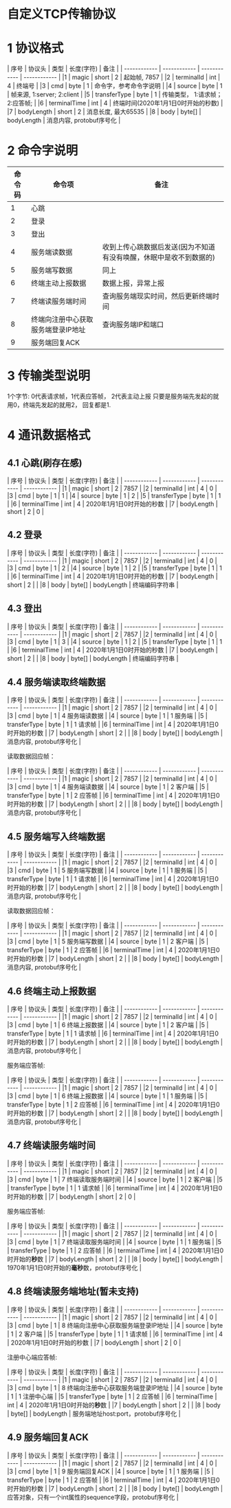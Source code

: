 # 自定义TCP传输协议
# 1 协议格式
| 序号 |  协议头 |  类型 |  长度(字符) | 备注 |
| ------------ | ------------ | ------------ | ------------ |
|1 | magic  | short | 2 | 起始帧, 7857 |
|2 | terminalId |  int | 4 | 终端号  |
|3 | cmd    |  byte | 1 | 命令字，参考命令字说明  |
|4 | source |  byte | 1 | 帧来源, 1:server; 2:client  |
|5 | transferType |  byte |  1 | 传输类型， 1:请求帧；2:应答帧;  |
|6 | terminalTime | int  | 4  |  终端时间(2020年1月1日0时开始的秒数)  |
|7 | bodyLength | short  | 2  |  消息长度, 最大65535  |
|8 | body | byte[]  | bodyLength   | 消息内容, protobuf序号化  |

# 2 命令字说明
| 命令码  | 命令项  | 备注  |
| ------------ | ------------ | ------------ |
| 1  | 心跳  |   |
| 2  | 登录  |   |
| 3  | 登出  |   |
| 4  | 服务端读数据  |收到上传心跳数据后发送(因为不知道有没有唤醒，休眠中是收不到数据的)   |
| 5  | 服务端写数据  |  同上 |
| 6  | 终端主动上报数据  | 数据上报，异常上报 |
| 7  | 终端读服务端时间  | 查询服务端现实时间，然后更新终端时间 |
| 8  | 终端向注册中心获取服务端登录IP地址  | 查询服务端IP和端口 |
| 9  | 服务端回复ACK  |  |

# 3 传输类型说明
1个字节: 0代表请求帧，1代表应答帧， 2代表主动上报
只要是服务端先发起的就用0，终端先发起的就用2， 回复都是1.

# 4 通讯数据格式
## 4.1 心跳(刷存在感)
| 序号 |  协议头 |  类型 |  长度(字符) | 备注 |
| ------------ | ------------ | ------------ | ------------ |
|1 | magic  | short | 2 | 7857 |
|2 | terminalId |  int | 4 | 0  |
|3 | cmd    |  byte | 1 | 1  |
|4 | source |  byte | 1 | 2  |
|5 | transferType |  byte |  1 | 1  |
|6 | terminalTime | int  | 4  |  2020年1月1日0时开始的秒数  |
|7 | bodyLength | short  | 2  |  0  |

## 4.2 登录
| 序号 |  协议头 |  类型 |  长度(字符) | 备注 |
| ------------ | ------------ | ------------ | ------------ |
|1 | magic  | short | 2 | 7857 |
|2 | terminalId |  int | 4 | 0  |
|3 | cmd    |  byte | 1 | 2  |
|4 | source |  byte | 1 | 2  |
|5 | transferType |  byte |  1 | 1  |
|6 | terminalTime | int  | 4  |  2020年1月1日0时开始的秒数 |
|7 | bodyLength | short  | 2  |   |
|8 | body | byte[]  | bodyLength  | 终端编码字符串 |

## 4.3 登出
| 序号 |  协议头 |  类型 |  长度(字符) | 备注 |
| ------------ | ------------ | ------------ | ------------ |
|1 | magic  | short | 2 | 7857 |
|2 | terminalId |  int | 4 | 0  |
|3 | cmd    |  byte | 1 | 3  |
|4 | source |  byte | 1 | 2  |
|5 | transferType |  byte |  1 | 1  |
|6 | terminalTime | int  | 4  |  2020年1月1日0时开始的秒数 |
|7 | bodyLength | short  | 2  |   |
|8 | body | byte[]  | bodyLength  | 终端编码字符串 |

## 4.4 服务端读取终端数据
| 序号 |  协议头 |  类型 |  长度(字符) | 备注 |
| ------------ | ------------ | ------------ | ------------ |
|1 | magic  | short | 2 | 7857 |
|2 | terminalId |  int | 4 | 0  |
|3 | cmd    |  byte | 1 | 4 服务端读数据 |
|4 | source |  byte | 1 | 1 服务端 |
|5 | transferType |  byte |  1 | 1 请求帧 |
|6 | terminalTime | int  | 4  | 2020年1月1日0时开始的秒数 |
|7 | bodyLength | short  | 2  |   |
|8 | body | byte[]  | bodyLength  | 消息内容, protobuf序号化 |

读取数据回应帧：

| 序号 |  协议头 |  类型 |  长度(字符) | 备注 |
| ------------ | ------------ | ------------ | ------------ |
|1 | magic  | short | 2 | 7857 |
|2 | terminalId |  int | 4 | 0  |
|3 | cmd    |  byte | 1 | 4 服务端读数据 |
|4 | source |  byte | 1 | 2 客户端  |
|5 | transferType |  byte |  1 | 2 应答帧 |
|6 | terminalTime | int  | 4  |  2020年1月1日0时开始的秒数 |
|7 | bodyLength | short  | 2  |   |
|8 | body | byte[]  | bodyLength  | 消息内容, protobuf序号化 |

## 4.5 服务端写入终端数据
| 序号 |  协议头 |  类型 |  长度(字符) | 备注 |
| ------------ | ------------ | ------------ | ------------ |
|1 | magic  | short | 2 | 7857 |
|2 | terminalId |  int | 4 | 0  |
|3 | cmd    |  byte | 1 | 5 服务端写数据 |
|4 | source |  byte | 1 | 1 服务端 |
|5 | transferType |  byte |  1 | 1 请求帧 |
|6 | terminalTime | int  | 4  | 2020年1月1日0时开始的秒数 |
|7 | bodyLength | short  | 2  |   |
|8 | body | byte[]  | bodyLength  | 消息内容, protobuf序号化 |

读取数据回应帧：

| 序号 |  协议头 |  类型 |  长度(字符) | 备注 |
| ------------ | ------------ | ------------ | ------------ |
|1 | magic  | short | 2 | 7857 |
|2 | terminalId |  int | 4 | 0  |
|3 | cmd    |  byte | 1 | 5 服务端写数据 |
|4 | source |  byte | 1 | 2 客户端  |
|5 | transferType |  byte |  1 | 2 应答帧 |
|6 | terminalTime | int  | 4  |  2020年1月1日0时开始的秒数 |
|7 | bodyLength | short  | 2  |   |
|8 | body | byte[]  | bodyLength  | 消息内容, protobuf序号化 |

## 4.6 终端主动上报数据

| 序号 |  协议头 |  类型 |  长度(字符) | 备注 |
| ------------ | ------------ | ------------ | ------------ |
|1 | magic  | short | 2 | 7857 |
|2 | terminalId |  int | 4 | 0  |
|3 | cmd    |  byte | 1 | 6 终端上报数据 |
|4 | source |  byte | 1 | 2 客户端 |
|5 | transferType |  byte |  1 | 1 请求帧 |
|6 | terminalTime | int  | 4  | 2020年1月1日0时开始的秒数 |
|7 | bodyLength | short  | 2  |   |
|8 | body | byte[]  | bodyLength  | 消息内容, protobuf序号化 |

服务端应答帧:

| 序号 |  协议头 |  类型 |  长度(字符) | 备注 |
| ------------ | ------------ | ------------ | ------------ |
|1 | magic  | short | 2 | 7857 |
|2 | terminalId |  int | 4 | 0  |
|3 | cmd    |  byte | 1 | 6 终端上报数据 |
|4 | source |  byte | 1 | 1 服务端 |
|5 | transferType |  byte |  1 | 2 应答帧 |
|6 | terminalTime | int  | 4  | 2020年1月1日0时开始的秒数 |
|7 | bodyLength | short  | 2  |   |
|8 | body | byte[]  | bodyLength  | 消息内容, protobuf序号化 |

## 4.7 终端读服务端时间

| 序号 |  协议头 |  类型 |  长度(字符) | 备注 |
| ------------ | ------------ | ------------ | ------------ |
|1 | magic  | short | 2 | 7857 |
|2 | terminalId |  int | 4 | 0  |
|3 | cmd    |  byte | 1 | 7 终端读取服务端时间 |
|4 | source |  byte | 1 | 2 客户端 |
|5 | transferType |  byte |  1 | 1 请求帧 |
|6 | terminalTime | int  | 4  | 2020年1月1日0时开始的秒数 |
|7 | bodyLength | short  | 2  | 0  |

服务端应答帧:

| 序号 |  协议头 |  类型 |  长度(字符) | 备注 |
| ------------ | ------------ | ------------ | ------------ |
|1 | magic  | short | 2 | 7857 |
|2 | terminalId |  int | 4 | 0  |
|3 | cmd    |  byte | 1 | 7 终端读取服务端时间 |
|4 | source |  byte | 1 | 1 服务端 |
|5 | transferType |  byte |  1 | 2 应答帧 |
|6 | terminalTime | int  | 4  | 2020年1月1日0时开始的**秒**数 |
|7 | bodyLength | short  | 2  |   |
|8 | body | byte[]  | bodyLength  | 1970年1月1日0时开始的**毫秒**数，protobuf序号化 |

## 4.8 终端读服务端地址(暂未支持)

| 序号 |  协议头 |  类型 |  长度(字符) | 备注 |
| ------------ | ------------ | ------------ | ------------ |
|1 | magic  | short | 2 | 7857 |
|2 | terminalId |  int | 4 | 0  |
|3 | cmd    |  byte | 1 | 8 终端向注册中心获取服务端登录IP地址 |
|4 | source |  byte | 1 | 2 客户端 |
|5 | transferType |  byte |  1 | 1 请求帧 |
|6 | terminalTime | int  | 4  | 2020年1月1日0时开始的秒数 |
|7 | bodyLength | short  | 2  | 0  |

注册中心端应答帧:

| 序号 |  协议头 |  类型 |  长度(字符) | 备注 |
| ------------ | ------------ | ------------ | ------------ |
|1 | magic  | short | 2 | 7857 |
|2 | terminalId |  int | 4 | 0  |
|3 | cmd    |  byte | 1 | 8 终端向注册中心获取服务端登录IP地址 |
|4 | source |  byte | 1 | 1 注册中心端 |
|5 | transferType |  byte |  1 | 2 应答帧 |
|6 | terminalTime | int  | 4  | 2020年1月1日0时开始的**秒**数 |
|7 | bodyLength | short  | 2  |   |
|8 | body | byte[]  | bodyLength  | 服务端地址host:port，protobuf序号化 |


## 4.9 服务端回复ACK

| 序号 |  协议头 |  类型 |  长度(字符) | 备注 |
| ------------ | ------------ | ------------ | ------------ |
|1 | magic  | short | 2 | 7857 |
|2 | terminalId |  int | 4 | 0  |
|3 | cmd    |  byte | 1 | 9 服务端回复ACK |
|4 | source |  byte | 1 | 1 服务端 |
|5 | transferType |  byte |  1 | 2 应答帧 |
|6 | terminalTime | int  | 4  | 2020年1月1日0时开始的秒数 |
|7 | bodyLength | short  | 2  |  |
|8 | body | byte[]  | bodyLength  | 应答对象，只有一个int属性的sequence字段，protobuf序号化 |


